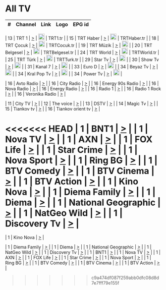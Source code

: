 <h1>All TV</h1>

| #   | Channel        | Link  | Logo | EPG id |
|:---:|:--------------:|:-----:|:----:|:------:|

| 13  | TRT 1            | [>](https://tv-trt1.medya.trt.com.tr/master.m3u8) | <img height="20" src="https://i.imgur.com/j786OLG.png"/> | TRT1.tr |
| 15  | TRT Haber        | [>](https://tv-trthaber.medya.trt.com.tr/master.m3u8) | <img height="20" src="https://i.imgur.com/OVfo8Ab.png"/> | TRTHaber.tr |
| 18  | TRT Çocuk        | [>](https://tv-trtcocuk.medya.trt.com.tr/master.m3u8) | <img height="20" src="https://i.imgur.com/QLFmD6d.png"/> | TRTCocuk.tr |
| 19  | TRT Müzik        | [>](https://tv-trtmuzik.medya.trt.com.tr/master.m3u8) | <img height="20" src="https://i.imgur.com/fIVFCEd.png"/> |
| 20  | TRT Belgesel     | [>](https://tv-trtbelgesel.medya.trt.com.tr/master.m3u8) | <img height="20" src="https://i.imgur.com/MGO87pe.png"/> | TRTBelgesel.tr |
| 24  | TRT World        | [>](https://tv-trtworld.medya.trt.com.tr/master.m3u8) | <img height="20" src="https://i.imgur.com/JEA2xpv.png"/> | TRTWorld.tr |
| 25  | TRT Türk         | [>](https://tv-trtturk.medya.trt.com.tr/master.m3u8) | <img height="20" src="https://i.imgur.com/OSTOQNw.png"/> | TRTTurk.tr |
| 29  | Star Tv   | [>](https://dogus-live.daioncdn.net/startv/startv_360p.m3u8) | <img height="20" src="https://i.imgur.com/IebUZx1.png"/> |
| 30  | Show Tv     | [>](https://ciner-live.daioncdn.net/showtv/showtv.m3u8) | <img height="20" src="https://i.imgur.com/IebUZx1.png"/> |
| 31  | Kanal 7     | [>](https://kanal7-live.daioncdn.net/kanal7/kanal7.m3u8) | <img height="20" src="https://i.imgur.com/IebUZx1.png"/> |
| 33  | Euro D    | [>](https://www.youtube.com/user/KanalD/live) | <img height="20" src="https://i.imgur.com/IebUZx1.png"/> |
| 34  | Beyaz Tv     | [>](https://beyaztv-live.daioncdn.net/beyaztv/beyaztv.m3u8) | <img height="20" src="https://i.imgur.com/IebUZx1.png"/> |
| 34  | Kral Pop Tv     | [>](https://www.youtube.com/watch?v=GuFTuKoXepw) | <img height="20" src="https://i.imgur.com/IebUZx1.png"/> |
| 34  | Power Tv     | [>](https://livetv.powerapp.com.tr/powerTV/powerhd.smil/chunklist.m3u8) | <img height="20" src="https://i.imgur.com/IebUZx1.png"/> |

| 16  | Avto Radio | [>](http://stream.metacast.eu/avtoradio.mp3.m3u) |
| 16  | City Radio | [>](http://stream.metacast.eu/city.aac.m3u) |
| 16  | Energy 90s Radio | [>](http://stream.metacast.eu/energy-90s.m3u) |
| 16  | Nova Radio | [>](http://stream.metacast.eu/nova.aac.m3u) |
| 16  | Energy Radio | [>](http://stream.metacast.eu/nrj.aac.m3u) |
| 16  | Radio 1 | [>](http://stream.metacast.eu/radio1.aac.m3u) |
| 16  | Radio 1 Rock | [>](http://stream.metacast.eu/radio1rock.aac.m3u) |
| 16  | Veronika Radio | [>](http://stream.metacast.eu/veronika.aac.m3u) |

| 11  | City TV | [>](https://tv.city.bg/play/tshls/citytv/index.m3u8) |
| 12  | The voice | [>](https://bss1.neterra.tv/thevoice/thevoice.m3u8) |
| 13  | DSTV | [>](http://46.249.95.140:8081/hls/data.m3u8) |
| 14  | Magic Tv | [>](https://bss1.neterra.tv/magictv/magictv.m3u8) |
| 15  | Tiankov tv | [>](https://streamer103.neterra.tv/tiankov-folk/live.m3u8) |
| 16  | Tiankov orient tv | [>](https://streamer103.neterra.tv/tiankov-orient/live.m3u8) |

<<<<<<< HEAD
| 1 | BNT1 | [>](https://ymkaya.xyz:36318/tv/bnt1/playlist.m3u8?wmsAuthSign=c2VydmVyX3RpbWU9OC8yMy8yMDI1IDY6NDM6MDQgUE0maGFzaF92YWx1ZT0xTUhRT3E2UWEyOENEVkpUa2VPaml3PT0mdmFsaWRtaW51dGVzPTYw) |
| 1 | Nova TV | [>](https://ymkaya.xyz:36318/tv/novatv/playlist.m3u8?wmsAuthSign=c2VydmVyX3RpbWU9OC8yMy8yMDI1IDY6NDM6MTQgUE0maGFzaF92YWx1ZT1EOEpJY0I2SEVtWFBQN0tJRGlwZ0Z3PT0mdmFsaWRtaW51dGVzPTYw) |
| 1 | AXN | [>](https://ymkaya.xyz:31717/tv/axn/playlist.m3u8?wmsAuthSign=c2VydmVyX3RpbWU9OC8yNC8yMDI1IDc6MzM6MjAgUE0maGFzaF92YWx1ZT01SDQ1aTdxQ3lMdHN4dUI5dWJxQ2FRPT0mdmFsaWRtaW51dGVzPTYw) |
| 1 | FOX Life | [>](https://ymkaya.xyz:36318/tv/foxlife/playlist.m3u8?wmsAuthSign=c2VydmVyX3RpbWU9OC8yMy8yMDI1IDY6NDM6MzQgUE0maGFzaF92YWx1ZT1RdElXSllXUHRFdmduazB6b2dEcHNBPT0mdmFsaWRtaW51dGVzPTYw) |
| 1 | Star Crime | [>](https://ymkaya.xyz:40218/tv/foxcrime/playlist.m3u8?wmsAuthSign=c2VydmVyX3RpbWU9OS84LzIwMjUgMTE6MTE6NTEgUE0maGFzaF92YWx1ZT1lZWVBMkJDUkEzQXcwenZORGZTWE53PT0mdmFsaWRtaW51dGVzPTYw) |
| 1 | Nova Sport | [>](https://ymkaya.xyz:36318/tv/novasport/playlist.m3u8?wmsAuthSign=c2VydmVyX3RpbWU9OC8yMy8yMDI1IDY6NDM6NTMgUE0maGFzaF92YWx1ZT1WdFZYRHVjWm01V2RjWWt5ZDZpWkd3PT0mdmFsaWRtaW51dGVzPTYw) |
| 1 | Ring BG | [>](https://ymkaya.xyz:36318/tv/ringbg/playlist.m3u8?wmsAuthSign=c2VydmVyX3RpbWU9OC8yMy8yMDI1IDY6NDQ6MDMgUE0maGFzaF92YWx1ZT01RlJZbjZ3eDhMcVRWYlNybHhtNzN3PT0mdmFsaWRtaW51dGVzPTYw) |
| 1 | BTV Comedy | [>](https://ymkaya.xyz:36318/tv/btvcomedy/playlist.m3u8?wmsAuthSign=c2VydmVyX3RpbWU9OC8yMy8yMDI1IDY6NDQ6MTMgUE0maGFzaF92YWx1ZT1rYVFxaGw3TzJjUERYR0VKMVkrZmF3PT0mdmFsaWRtaW51dGVzPTYw) |
| 1 | BTV Cinema | [>](https://ymkaya.xyz:36318/tv/btvcinema/playlist.m3u8?wmsAuthSign=c2VydmVyX3RpbWU9OC8yMy8yMDI1IDY6NDQ6MjIgUE0maGFzaF92YWx1ZT1rTlRpTHdhRTIyUUF6MUZjQXpoa0Z3PT0mdmFsaWRtaW51dGVzPTYw) |
| 1 | BTV Action | [>](https://ymkaya.xyz:36318/tv/btvaction/playlist.m3u8?wmsAuthSign=c2VydmVyX3RpbWU9OC8yMy8yMDI1IDY6NDQ6MzIgUE0maGFzaF92YWx1ZT1vTG93Uy9EUUpScjJ4MktQVnp3dmN3PT0mdmFsaWRtaW51dGVzPTYw) |
| 1 | Kino Nova | [>](https://ymkaya.xyz:36318/tv/kinonova/playlist.m3u8?wmsAuthSign=c2VydmVyX3RpbWU9OC8yMy8yMDI1IDY6NDQ6NDIgUE0maGFzaF92YWx1ZT1STU5mYkRVa1N0UmFTdzV3L1NudXNRPT0mdmFsaWRtaW51dGVzPTYw) |
| 1 | Diema Family | [>](https://ymkaya.xyz:36318/tv/diemafamily/playlist.m3u8?wmsAuthSign=c2VydmVyX3RpbWU9OC8yMy8yMDI1IDY6NDQ6NTEgUE0maGFzaF92YWx1ZT13SnV6Sk9EUFRhdGxUbkl1SFdyOW5RPT0mdmFsaWRtaW51dGVzPTYw) |
| 1 | Diema | [>](https://ymkaya.xyz:36318/tv/diema/playlist.m3u8?wmsAuthSign=c2VydmVyX3RpbWU9OC8yMy8yMDI1IDY6NDU6MDEgUE0maGFzaF92YWx1ZT1sTGRSZ0FLYWpWYk5wUCtQa2pCbHlBPT0mdmFsaWRtaW51dGVzPTYw) |
| 1 | National Geographic | [>](https://ymkaya.xyz:36318/tv/natgeo/playlist.m3u8?wmsAuthSign=c2VydmVyX3RpbWU9OC8yMy8yMDI1IDY6NDU6MTMgUE0maGFzaF92YWx1ZT1YT05sOGxGQlE3aHNVeExsQVNZaEx3PT0mdmFsaWRtaW51dGVzPTYw) |
| 1 | NatGeo Wild | [>](https://ymkaya.xyz:36318/tv/natgeowild/playlist.m3u8?wmsAuthSign=c2VydmVyX3RpbWU9OC8yMy8yMDI1IDY6NDU6MjIgUE0maGFzaF92YWx1ZT1OMDJHcDkwamc4TjNaSmdOeGc4L3d3PT0mdmFsaWRtaW51dGVzPTYw) |
| 1 | Discovery Tv | [>](https://ymkaya.xyz:36318/tv/discovery/playlist.m3u8?wmsAuthSign=c2VydmVyX3RpbWU9OC8yMy8yMDI1IDY6NDU6MzIgUE0maGFzaF92YWx1ZT05RUNRbXR3aTdjTWN0ekJoSTRQTUN3PT0mdmFsaWRtaW51dGVzPTYw) |
=======


| 1 | Kino Nova | [>](https://ymkaya.xyz:11336/tv/kinonova/playlist.m3u8?wmsAuthSign=c2VydmVyX3RpbWU9MS8yLzIwMjUgNDo0MDoyMCBBTSZoYXNoX3ZhbHVlPWlFS1FrWEtMMVRFM3l5YklUWUJQUHc9PSZ2YWxpZG1pbnV0ZXM9NjA=) |

| 1 | Diema Family | [>](https://ymkaya.xyz:11336/tv/diemafamily/playlist.m3u8?wmsAuthSign=c2VydmVyX3RpbWU9MS8yLzIwMjUgNDo0MDozMCBBTSZoYXNoX3ZhbHVlPUVUaTVKTldvZTF5WVVCM0YwL21kaXc9PSZ2YWxpZG1pbnV0ZXM9NjA=) |
| 1 | Diema | [>](https://ymkaya.xyz:11336/tv/diema/playlist.m3u8?wmsAuthSign=c2VydmVyX3RpbWU9MS8yLzIwMjUgNDo0MDo0MCBBTSZoYXNoX3ZhbHVlPVlYMWVJT2NuUjNpUTBsaytEUFFOS2c9PSZ2YWxpZG1pbnV0ZXM9NjA=) |
| 1 | National Geographic | [>](https://ymkaya.xyz:11336/tv/natgeo/playlist.m3u8?wmsAuthSign=c2VydmVyX3RpbWU9MS8yLzIwMjUgNDo0MTo0MSBBTSZoYXNoX3ZhbHVlPTJQTlVmcG5nYWx0M013eUhGRGxnd0E9PSZ2YWxpZG1pbnV0ZXM9NjA=) |
| 1 | NatGeo Wild | [>](https://ymkaya.xyz:11336/tv/natgeowild/playlist.m3u8?wmsAuthSign=c2VydmVyX3RpbWU9MS8yLzIwMjUgNDo0MTo1MSBBTSZoYXNoX3ZhbHVlPVl1OXZaTTliN0hGWEN3eDBYd1duNkE9PSZ2YWxpZG1pbnV0ZXM9NjA=) |
| 1 | Discovery Tv | [>](https://ymkaya.xyz:11336/tv/discovery/playlist.m3u8?wmsAuthSign=c2VydmVyX3RpbWU9MS8yLzIwMjUgNDo0MjowMSBBTSZoYXNoX3ZhbHVlPWtBQmdLNlY2RmQwWElzMVYzSDJyVkE9PSZ2YWxpZG1pbnV0ZXM9NjA=) |
| 1 | BNT1 | [>](https://ymkaya.xyz:11336/tv/bnt1/playlist.m3u8?wmsAuthSign=c2VydmVyX3RpbWU9MS8yLzIwMjUgNDozODozOCBBTSZoYXNoX3ZhbHVlPVVrMVlRQXpJWlhYeUh6ZFVpSC9NMUE9PSZ2YWxpZG1pbnV0ZXM9NjA=) |
| 1 | Nova TV | [>](https://ymkaya.xyz:11336/tv/novatv/playlist.m3u8?wmsAuthSign=c2VydmVyX3RpbWU9MS8yLzIwMjUgNDozODo0OCBBTSZoYXNoX3ZhbHVlPUVxQjh1a0ZzYkVGZU8zZDFGTzdreVE9PSZ2YWxpZG1pbnV0ZXM9NjA=) |
| 1 | AXN | [>](https://ymkaya.xyz:11336/tv/axn/playlist.m3u8?wmsAuthSign=c2VydmVyX3RpbWU9MS8yLzIwMjUgNDozODo1OCBBTSZoYXNoX3ZhbHVlPUpkWStGY1hkNXhaOVpPZ0thQ0FZL3c9PSZ2YWxpZG1pbnV0ZXM9NjA=) |
| 1 | FOX Life | [>](https://ymkaya.xyz:11336/tv/foxlife/playlist.m3u8?wmsAuthSign=c2VydmVyX3RpbWU9MS8yLzIwMjUgNDozOToxMCBBTSZoYXNoX3ZhbHVlPWt1ZDc1T3AzYlZDTjJnSy9TU0xJZlE9PSZ2YWxpZG1pbnV0ZXM9NjA=) |
| 1 | Star Crime | [>](https://ymkaya.xyz:11336/tv/foxcrime/playlist.m3u8?wmsAuthSign=c2VydmVyX3RpbWU9MS8yLzIwMjUgNDozOToyMCBBTSZoYXNoX3ZhbHVlPXIwVU45Nm9FR1l2enNkTG9TanBxbmc9PSZ2YWxpZG1pbnV0ZXM9NjA=) |
| 1 | Nova Sport | [>](https://ymkaya.xyz:11336/tv/novasport/playlist.m3u8?wmsAuthSign=c2VydmVyX3RpbWU9MS8yLzIwMjUgNDozOTozMCBBTSZoYXNoX3ZhbHVlPXlSZ0UxazVaM0xhSmc0NmR4T0c1T2c9PSZ2YWxpZG1pbnV0ZXM9NjA=) |
| 1 | Ring BG | [>](https://ymkaya.xyz:11336/tv/ringbg/playlist.m3u8?wmsAuthSign=c2VydmVyX3RpbWU9MS8yLzIwMjUgNDozOTo0MCBBTSZoYXNoX3ZhbHVlPTR4aUlFNHVUYWN4enY1WkVuOFZma2c9PSZ2YWxpZG1pbnV0ZXM9NjA=) |
| 1 | BTV Comedy | [>](https://ymkaya.xyz:11336/tv/btvcomedy/playlist.m3u8?wmsAuthSign=c2VydmVyX3RpbWU9MS8yLzIwMjUgNDozOTo1MCBBTSZoYXNoX3ZhbHVlPUtrMTJ2RHNTTUU1RFp1ZkVOdXFSK3c9PSZ2YWxpZG1pbnV0ZXM9NjA=) |
| 1 | BTV Cinema | [>](https://ymkaya.xyz:11336/tv/btvcinema/playlist.m3u8?wmsAuthSign=c2VydmVyX3RpbWU9MS8yLzIwMjUgNDozOTo1OSBBTSZoYXNoX3ZhbHVlPTZWcU9FZW56cG1NM1lrYy8xNE5NeHc9PSZ2YWxpZG1pbnV0ZXM9NjA=) |
| 1 | BTV Action | [>](https://ymkaya.xyz:11336/tv/btvaction/playlist.m3u8?wmsAuthSign=c2VydmVyX3RpbWU9MS8yLzIwMjUgNDo0MDoxMCBBTSZoYXNoX3ZhbHVlPUlDd0ErRkZVWThyMVZwR3c2REdGZ3c9PSZ2YWxpZG1pbnV0ZXM9NjA=) |
>>>>>>> c9a474df087f259abb0dfc08d8d7e7fff79e155f
